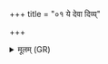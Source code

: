 +++
title = "०१ ये देवा दिव्य्"

+++
<details><summary>मूलम् (GR)</summary>

ये देवा दिव्य् एकादश स्थ  
ते देवासो हविर् इदं जुषध्वम् ॥
</details>